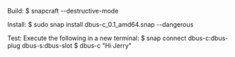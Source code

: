 Build:
	$ snapcraft --destructive-mode
	
Install:
	$ sudo snap install dbus-c_0.1_amd64.snap --dangerous
	
Test:
	Execute the following in a new terminal:
                $ snap connect dbus-c:dbus-plug dbus-s:dbus-slot
		$ dbus-c "Hi Jerry"
